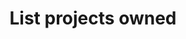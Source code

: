 ---
title: List projects owned
excerpt: >-
  List projects that the currently authenticated user has access to because he
  or she is the owner.
api:
  file: data-world.json
  operationId: fetchProjects
hidden: false
---